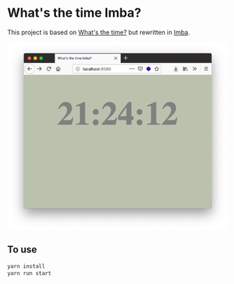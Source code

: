 # What's the time Imba?

This project is based on [What's the time?][0] but rewritten in [Imba][1].

![Screenshot](./GitHub/screenshot.png)

## To use

```
yarn install
yarn run start
```

[0]: https://github.com/scanf/What-s-the-time-
[1]: http://imba.io/
